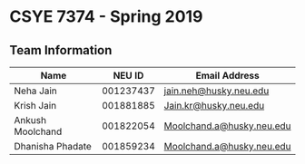 # CSYE 7374 - Spring 2019

## Team Information

| Name | NEU ID | Email Address |
| --- | --- | --- |
| Neha Jain| 001237437 |jain.neh@husky.neu.edu|
| Krish Jain| 001881885 |Jain.kr@husky.neu.edu |
| Ankush Moolchand |001822054 |Moolchand.a@husky.neu.edu |
| Dhanisha Phadate| 001859234 |Moolchand.a@husky.neu.edu |

